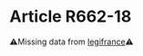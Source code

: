 # Article R662-18

⚠️Missing data from [legifrance](https://www.legifrance.gouv.fr/codes/article_lc/LEGIARTI000029174651)⚠️